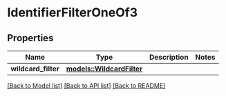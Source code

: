 # IdentifierFilterOneOf3

## Properties

Name | Type | Description | Notes
------------ | ------------- | ------------- | -------------
**wildcard_filter** | [**models::WildcardFilter**](WildcardFilter.md) |  | 

[[Back to Model list]](../README.md#documentation-for-models) [[Back to API list]](../README.md#documentation-for-api-endpoints) [[Back to README]](../README.md)


